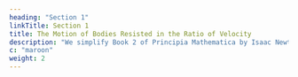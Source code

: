 ```yaml
---
heading: "Section 1"
linkTitle: Section 1
title: The Motion of Bodies Resisted in the Ratio of Velocity
description: "We simplify Book 2 of Principia Mathematica by Isaac Newton."
c: "maroon"
weight: 2
---
```

